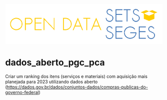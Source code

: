 ![Open Datasets Seges](https://github.com/marcelo7bastos/dados_aberto_pgc_pca/blob/main/open-datasets-seges.png)

# dados_aberto_pgc_pca
Criar um ranking dos itens (serviços e materiais) com aquisição mais planejada para 2023 utilizando dados aberto (https://dados.gov.br/dados/conjuntos-dados/compras-publicas-do-governo-federal)
